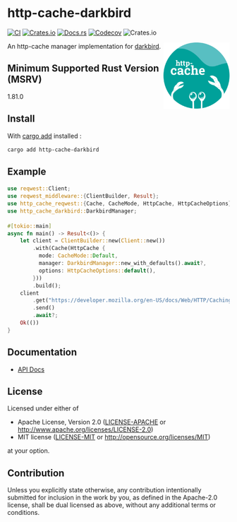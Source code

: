 # http-cache-darkbird

[![CI](https://img.shields.io/github/actions/workflow/status/06chaynes/http-cache/http-cache-darkbird.yml?label=CI&style=for-the-badge)](https://github.com/06chaynes/http-cache/actions/workflows/http-cache-darkbird.yml)
[![Crates.io](https://img.shields.io/crates/v/http-cache-darkbird?style=for-the-badge)](https://crates.io/crates/http-cache-darkbird)
[![Docs.rs](https://img.shields.io/docsrs/http-cache-darkbird?style=for-the-badge)](https://docs.rs/http-cache-darkbird)
[![Codecov](https://img.shields.io/codecov/c/github/06chaynes/http-cache?style=for-the-badge)](https://app.codecov.io/gh/06chaynes/http-cache)
![Crates.io](https://img.shields.io/crates/l/http-cache-darkbird?style=for-the-badge)

<img class="logo" align="right" src="https://raw.githubusercontent.com/06chaynes/http-cache/main/.assets/images/http-cache_logo_bluegreen.svg" height="150px" alt="the http-cache logo">

An http-cache manager implementation for [darkbird](https://github.com/Rustixir/darkbird).

## Minimum Supported Rust Version (MSRV)

1.81.0

## Install

With [cargo add](https://github.com/killercup/cargo-edit#Installation) installed :

```sh
cargo add http-cache-darkbird
```

## Example

```rust
use reqwest::Client;
use reqwest_middleware::{ClientBuilder, Result};
use http_cache_reqwest::{Cache, CacheMode, HttpCache, HttpCacheOptions};
use http_cache_darkbird::DarkbirdManager;

#[tokio::main]
async fn main() -> Result<()> {
    let client = ClientBuilder::new(Client::new())
        .with(Cache(HttpCache {
          mode: CacheMode::Default,
          manager: DarkbirdManager::new_with_defaults().await?,
          options: HttpCacheOptions::default(),
        }))
        .build();
    client
        .get("https://developer.mozilla.org/en-US/docs/Web/HTTP/Caching")
        .send()
        .await?;
    Ok(())
}
```

## Documentation

- [API Docs](https://docs.rs/http-cache-darkbird)

## License

Licensed under either of

- Apache License, Version 2.0
  ([LICENSE-APACHE](https://github.com/06chaynes/http-cache/blob/main/LICENSE-APACHE) or <http://www.apache.org/licenses/LICENSE-2.0>)
- MIT license
  ([LICENSE-MIT](https://github.com/06chaynes/http-cache/blob/main/LICENSE-MIT) or <http://opensource.org/licenses/MIT>)

at your option.

## Contribution

Unless you explicitly state otherwise, any contribution intentionally submitted
for inclusion in the work by you, as defined in the Apache-2.0 license, shall be
dual licensed as above, without any additional terms or conditions.
